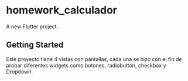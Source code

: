 # homework_calculador

A new Flutter project.

## Getting Started

Este proyecto tiene 4 vistas con pantallas, cada una se hizo
con el fin de probar diferentes widgets como botones, radiobutton,
checkbox y Dropdown.
